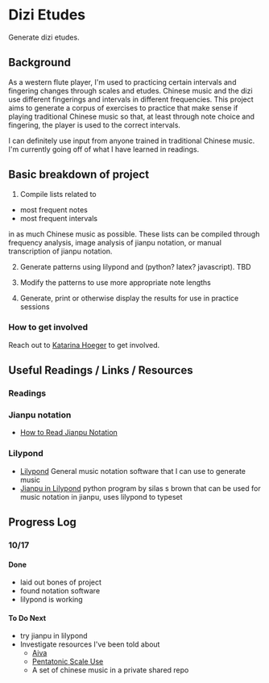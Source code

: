 # Dizi Etudes
Generate dizi etudes.

## Background
As a western flute player, I'm used to practicing certain intervals and fingering changes through scales and etudes.
Chinese music and the dizi use different fingerings and intervals in different frequencies.
This project aims to generate a corpus of exercises to practice that make sense if playing traditional Chinese music so that, at least through note choice and fingering, the player is used to the correct intervals.

I can definitely use input from anyone trained in traditional Chinese music. I'm currently going off of what I have learned in readings.

## Basic breakdown of project
1. Compile lists related to
- most frequent notes
- most frequent intervals

in as much Chinese music as possible.
These lists can be compiled through frequency analysis, image analysis of jianpu notation, or manual transcription of jianpu notation.  

2. Generate patterns using lilypond and (python? latex? javascript). TBD

3. Modify the patterns to use more appropriate note lengths

4. Generate, print or otherwise display the results for use in practice sessions

### How to get involved
Reach out to [Katarina Hoeger](mailto:katarina@katarinahoeger.com) to get involved.

## Useful Readings / Links / Resources
### Readings

### Jianpu notation
- [How to Read Jianpu Notation](https://www.easonmusicschool.com/jianpu-101-how-to-read-numeric-scores/)
### Lilypond
- [Lilypond](http://lilypond.org/) General music notation software that I can use to generate music
- [Jianpu in Lilypond](http://ssb22.user.srcf.net/mwrhome/jianpu-ly.html)  python program by silas s brown that can be used for music notation in jianpu, uses lilypond to typeset

## Progress Log
### 10/17
#### Done
- laid out bones of project
- found notation software
- lilypond is working
#### To Do Next
- try jianpu in lilypond
- Investigate resources I've been told about
  - [Aiva](https://aiva.ai/)
  - [Pentatonic Scale Use](https://en.wikipedia.org/wiki/Pentatonic_scale)
  - A set of chinese music in a private shared repo
  
